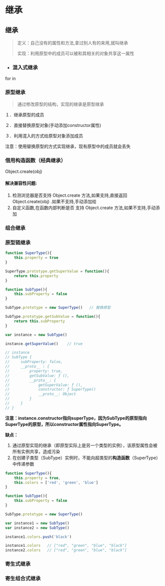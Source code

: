 # 继承

## 继承

> 定义：自己没有的属性和方法,拿过别人有的来用,就叫继承
>
> 实现：利用原型中的成员可以被和其相关的对象共享这一属性

* ### 混入式继承

for in

### 原型继承

> 通过修改原型的结构，实现的继承是原型继承

１．继承原型的成员

２．直接替换原型对象\(手动添加constructor属性\)

３．利用混入的方式给原型对象添加成员

注意：使用替换原型的方式实现继承，现有原型中的成员就会丢失

### 借用构造函数（经典继承）

Object.create\(obj\)

#### 解决兼容性问题:

1. 检测浏览器是否支持 Object.create 方法,如果支持,直接返回 Object.create\(obj\) .如果不支持,手动添加给
2. 自定义函数,在函数内部判断是否 支持 Object.create 方法,如果不支持,手动添加

### 组合继承

### 原型链继承

```js
function SuperType(){
    this.property = true
}

SuperType.prototype.getSuperValue = function(){
    return this.property
}

function SubType(){
    this.subProperty = false
}

SubType.prototype = new SuperType()   // 替换原型

SubType.prototype.getSubValue = function(){
    return this.subProperty
}

var instance = new SubType()

instance.getSuperValue()    // true

// instance
// SubType {
//     subProperty: false,
//     __proto__ : {
//         property: true,
//         getSubValue: ƒ (),
//         __proto__: {
//             getSuperValue: ƒ (),
//             constructor: ƒ SuperType()
//             __proto__: Object
//         }
//     }
// }
```

**注意：instance.constructor指向superType，因为SubType的原型指向SuperType的原型，所以constructor属性指向SuperType。**

**缺点：**

1. 通过原型实现的继承（即原型实际上是另一个类型的实例），该原型属性会被所有实例共享，造成污染
2. 在创建子类型（SubType）实例时，不能向超类型的**构造函数**（SuperType）中传递参数

```js
function SuperType(){
    this.property = true,
    this.colors = ['red', 'green', 'blue']
}

function SubType(){
    this.subProperty = false
}

SubType.prototype = new SuperType()

var instance1 = new SubType()
var instance2 = new SubType()

instance1.colors.push('black')

instance1.colors   // ["red", "green", "blue", "black"]
instance2.colors   // ["red", "green", "blue", "black"]
```

### 寄生式继承

### 寄生组合式继承



